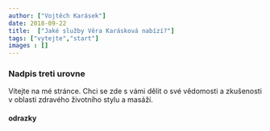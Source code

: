 ```yaml
---
author: ["Vojtěch Karásek"]
date: 2018-09-22
title:  ["Jaké služby Věra Karásková nabízí?"]
tags: ["vytejte","start"]
images : []
---
```


### Nadpis treti urovne

Vítejte na mé stránce. Chci se zde s vámi dělit o své vědomosti a zkušenosti v oblasti zdravého životního stylu a masáží.

#### odrazky

<!-- * odrazka jedna
* odrazka dva

1. takhle je [odkaz](http://seznam.cz) -->